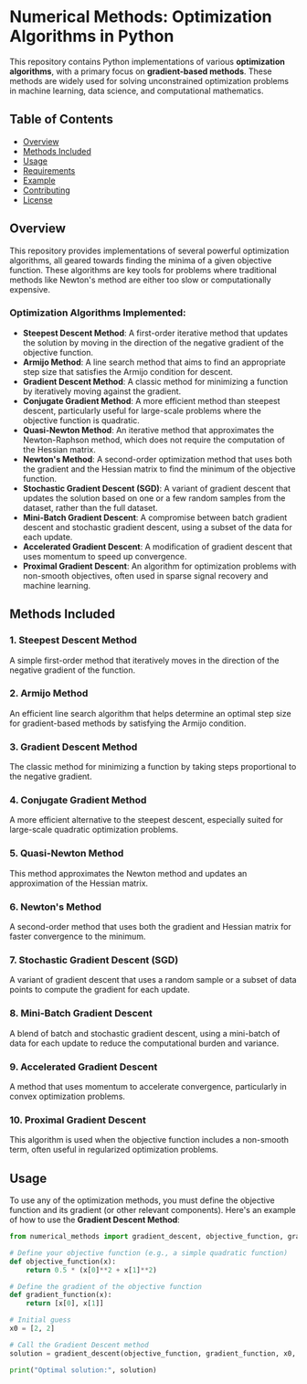# Numerical Methods: Optimization Algorithms in Python

This repository contains Python implementations of various **optimization algorithms**, with a primary focus on **gradient-based methods**. These methods are widely used for solving unconstrained optimization problems in machine learning, data science, and computational mathematics.

## Table of Contents
- [Overview](#overview)
- [Methods Included](#methods-included)
- [Usage](#usage)
- [Requirements](#requirements)
- [Example](#example)
- [Contributing](#contributing)
- [License](#license)

## Overview

This repository provides implementations of several powerful optimization algorithms, all geared towards finding the minima of a given objective function. These algorithms are key tools for problems where traditional methods like Newton's method are either too slow or computationally expensive.

### Optimization Algorithms Implemented:

- **Steepest Descent Method**: A first-order iterative method that updates the solution by moving in the direction of the negative gradient of the objective function.
- **Armijo Method**: A line search method that aims to find an appropriate step size that satisfies the Armijo condition for descent.
- **Gradient Descent Method**: A classic method for minimizing a function by iteratively moving against the gradient.
- **Conjugate Gradient Method**: A more efficient method than steepest descent, particularly useful for large-scale problems where the objective function is quadratic.
- **Quasi-Newton Method**: An iterative method that approximates the Newton-Raphson method, which does not require the computation of the Hessian matrix.
- **Newton's Method**: A second-order optimization method that uses both the gradient and the Hessian matrix to find the minimum of the objective function.
- **Stochastic Gradient Descent (SGD)**: A variant of gradient descent that updates the solution based on one or a few random samples from the dataset, rather than the full dataset.
- **Mini-Batch Gradient Descent**: A compromise between batch gradient descent and stochastic gradient descent, using a subset of the data for each update.
- **Accelerated Gradient Descent**: A modification of gradient descent that uses momentum to speed up convergence.
- **Proximal Gradient Descent**: An algorithm for optimization problems with non-smooth objectives, often used in sparse signal recovery and machine learning.

## Methods Included

### 1. **Steepest Descent Method**
   A simple first-order method that iteratively moves in the direction of the negative gradient of the function.
   
### 2. **Armijo Method**
   An efficient line search algorithm that helps determine an optimal step size for gradient-based methods by satisfying the Armijo condition.

### 3. **Gradient Descent Method**
   The classic method for minimizing a function by taking steps proportional to the negative gradient.

### 4. **Conjugate Gradient Method**
   A more efficient alternative to the steepest descent, especially suited for large-scale quadratic optimization problems.

### 5. **Quasi-Newton Method**
   This method approximates the Newton method and updates an approximation of the Hessian matrix.

### 6. **Newton's Method**
   A second-order method that uses both the gradient and Hessian matrix for faster convergence to the minimum.

### 7. **Stochastic Gradient Descent (SGD)**
   A variant of gradient descent that uses a random sample or a subset of data points to compute the gradient for each update.

### 8. **Mini-Batch Gradient Descent**
   A blend of batch and stochastic gradient descent, using a mini-batch of data for each update to reduce the computational burden and variance.

### 9. **Accelerated Gradient Descent**
   A method that uses momentum to accelerate convergence, particularly in convex optimization problems.

### 10. **Proximal Gradient Descent**
   This algorithm is used when the objective function includes a non-smooth term, often useful in regularized optimization problems.

## Usage

To use any of the optimization methods, you must define the objective function and its gradient (or other relevant components). Here's an example of how to use the **Gradient Descent Method**:

```python
from numerical_methods import gradient_descent, objective_function, gradient_function

# Define your objective function (e.g., a simple quadratic function)
def objective_function(x):
    return 0.5 * (x[0]**2 + x[1]**2)

# Define the gradient of the objective function
def gradient_function(x):
    return [x[0], x[1]]

# Initial guess
x0 = [2, 2]

# Call the Gradient Descent method
solution = gradient_descent(objective_function, gradient_function, x0, learning_rate=0.1, max_iter=1000)

print("Optimal solution:", solution)
